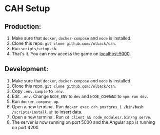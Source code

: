 # CAH Setup

## Production:
1. Make sure that `docker`, `docker-compose` and `node` is installed.
2. Clone this repo. `git clone github.com:/olback/cah`.
3. Run `scripts/setup.sh`.
4. That's it. You can now access the game on [localhost:5000](http://localhost:5000).

## Development:
1. Make sure that `docker`, `docker-compose` and `node` is installed.
2. Clone this repo. `git clone github.com:/olback/cah`.
3. Copy `.env.sample` to `.env`.
4. Edit. `.env`. Change `NODE_ENV` to `dev` and `NODE_COMMAND` to `npm run dev`.
5. Run `docker-compose up`.
6. Open a new terminal. Run `docker exec cah_postgres_1 /bin/bash /scripts/install.sh` to insert data.
7. Open a new terminal. Run `cd client && node_modules/.bin/ng serve`.
8. The server is now running on port 5000 and the Angular app is running on port 4200.
